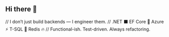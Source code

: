 ## Hi there 👋

// I don’t just build backends — I engineer them.
// .NET ⬛ EF Core 🔄 Azure ⚡ T-SQL 💾 Redis 🔥
// Functional-ish. Test-driven. Always refactoring.

